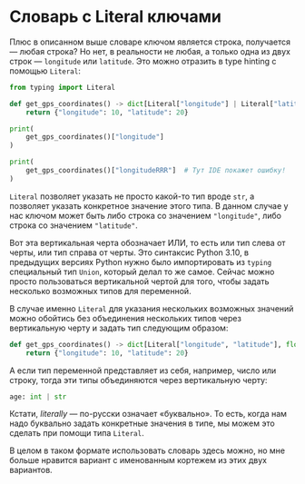 # Словарь с Literal ключами

Плюс в описанном выше словаре ключом является строка, получается — любая строка? Но нет,  в реальности не любая, а только одна из двух строк — `longitude` или `latitude`. Это можно отразить в type hinting с помощью `Literal`:

```python
from typing import Literal

def get_gps_coordinates() -> dict[Literal["longitude"] | Literal["latitude"], float]:
    return {"longitude": 10, "latitude": 20}

print(
    get_gps_coordinates()["longitude"]
)

print(
    get_gps_coordinates()["longitudeRRR"]  # Тут IDE покажет ошибку!
)
```

`Literal` позволяет указать не просто какой-то тип вроде `str`, а позволяет указать конкретное значение этого типа. В данном случае у нас ключом может быть либо строка со значением `"longitude"`, либо строка со значением `"latitude"`.

Вот эта вертикальная черта обозначает ИЛИ, то есть или тип слева от черты, или тип справа от черты. Это синтаксис Python 3.10, в предыдущих версиях Python нужно было импортировать из `typing` специальный тип `Union`, который делал то же самое. Сейчас можно просто пользоваться вертикальной чертой для того, чтобы задать несколько возможных типов для переменной.

В случае именно `Literal` для указания нескольких возможных значений можно обойтись без объединения нескольких типов через вертикальную черту и задать тип следующим образом:

```python
def get_gps_coordinates() -> dict[Literal["longitude", "latitude"], float]:
    return {"longitude": 10, "latitude": 20}
```

А если тип переменной представляет из себя, например, число или строку, тогда эти типы объединяются через вертикальную черту:

```python
age: int | str
```

Кстати, *literally* — по-русски означает «буквально». То есть, когда нам надо буквально задать конкретные значения в типе, мы можем это сделать при помощи типа `Literal`.

В целом в таком формате использовать словарь здесь можно, но мне больше нравится вариант с именованным кортежем из этих двух вариантов.
